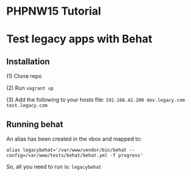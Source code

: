 # PHPNW15 Tutorial
# Test legacy apps with Behat


## Installation

(1) Clone repo

(2) Run `vagrant up`

(3) Add the following to your hosts file: `192.168.42.200 dev.legacy.com test.legacy.com`

## Running behat

An alias has been created in the vbox and mapped to: 

```
alias legacybehat='/var/www/vendor/bin/behat --config=/var/www/tests/behat/behat.yml -f progress'
```

So, all you need to run is: `legacybehat`


